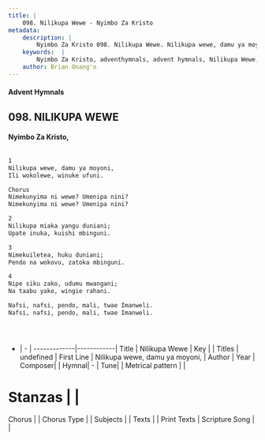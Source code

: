 ```yaml
---
title: |
    098. Nilikupa Wewe - Nyimbo Za Kristo
metadata:
    description: |
        Nyimbo Za Kristo 098. Nilikupa Wewe. Nilikupa wewe, damu ya moyoni, Ili wokolewe, winuke ufuni.  Chorus Nimekunyima ni wewe? Umenipa nini? Nimekunyima ni wewe? Umenipa nini?  
    keywords:  |
        Nyimbo Za Kristo, adventhymnals, advent hymnals, Nilikupa Wewe, Nilikupa wewe, damu ya moyoni,. 
    author: Brian Onang'o
---
```


#### Advent Hymnals
## 098. NILIKUPA WEWE
####  Nyimbo Za Kristo,

```txt

1
Nilikupa wewe, damu ya moyoni,
Ili wokolewe, winuke ufuni.

Chorus
Nimekunyima ni wewe? Umenipa nini?
Nimekunyima ni wewe? Umenipa nini?

2
Nilikupa miaka yangu duniani;
Upate inuka, kuishi mbinguni.

3
Nimekuiletea, huku duniani;
Pendo na wokovu, zatoka mbinguni.

4
Nipe siku zako, udumu mwangani;
Na taabu yako, wingie rahani.

Nafsi, nafsi, pendo, mali, twae Imanweli.
Nafsi, nafsi, pendo, mali, twae Imanweli.





```

- |   -  |
-------------|------------|
Title | Nilikupa Wewe |
Key |  |
Titles | undefined |
First Line | Nilikupa wewe, damu ya moyoni, |
Author | 
Year | 
Composer| |
Hymnal|  - |
Tune|  |
Metrical pattern | |
# Stanzas |  |
Chorus |  |
Chorus Type |  |
Subjects | |
Texts |  |
Print Texts | 
Scripture Song |  |
    

